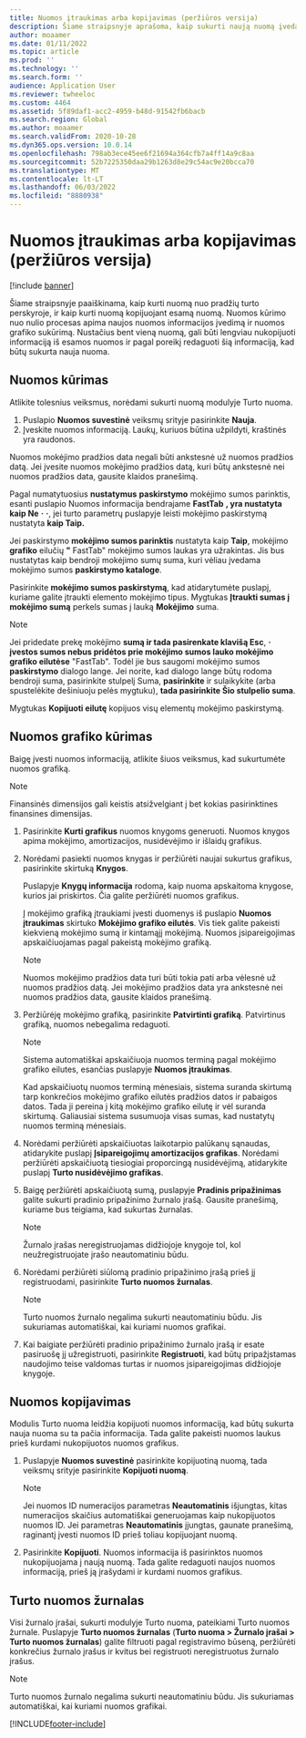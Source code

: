 ```yaml
---
title: Nuomos įtraukimas arba kopijavimas (peržiūros versija)
description: Šiame straipsnyje aprašoma, kaip sukurti naują nuomą įvedant informaciją apie ją turto operacijai arba kopijuojant informaciją iš esamos nuomos.
author: moaamer
ms.date: 01/11/2022
ms.topic: article
ms.prod: ''
ms.technology: ''
ms.search.form: ''
audience: Application User
ms.reviewer: twheeloc
ms.custom: 4464
ms.assetid: 5f89daf1-acc2-4959-b48d-91542fb6bacb
ms.search.region: Global
ms.author: moaamer
ms.search.validFrom: 2020-10-28
ms.dyn365.ops.version: 10.0.14
ms.openlocfilehash: 798ab3ece45ee6f21694a364cfb7a4ff14a9c8aa
ms.sourcegitcommit: 52b7225350daa29b1263d8e29c54ac9e20bcca70
ms.translationtype: MT
ms.contentlocale: lt-LT
ms.lasthandoff: 06/03/2022
ms.locfileid: "8880938"
---
```

# <a name="add-or-copy-leases-preview"></a>Nuomos įtraukimas arba kopijavimas (peržiūros versija)

[!include [banner](../includes/banner.md)]

Šiame straipsnyje paaiškinama, kaip kurti nuomą nuo pradžių turto perskyroje, ir kaip kurti nuomą kopijuojant esamą nuomą. Nuomos kūrimo nuo nulio procesas apima naujos nuomos informacijos įvedimą ir nuomos grafiko sukūrimą. Nustačius bent vieną nuomą, gali būti lengviau nukopijuoti informaciją iš esamos nuomos ir pagal poreikį redaguoti šią informaciją, kad būtų sukurta nauja nuoma.

## <a name="create-a-lease"></a>Nuomos kūrimas

Atlikite tolesnius veiksmus, norėdami sukurti nuomą modulyje Turto nuoma.

1. Puslapio **Nuomos suvestinė** veiksmų srityje pasirinkite **Nauja**.
2. Įveskite nuomos informaciją. Laukų, kuriuos būtina užpildyti, kraštinės yra raudonos.

Nuomos mokėjimo pradžios data negali būti ankstesnė už nuomos pradžios datą. Jei įvesite nuomos mokėjimo pradžios datą, kuri būtų ankstesnė nei nuomos pradžios data, gausite klaidos pranešimą.

Pagal numatytuosius **nustatymus** **paskirstymo** mokėjimo sumos parinktis, esanti puslapio Nuomos informacija bendrajame **FastTab** **, yra nustatyta kaip Ne** **·** **·**, jei turto parametrų puslapyje leisti mokėjimo paskirstymą nustatyta **kaip Taip.** 

Jei paskirstymo **mokėjimo sumos parinktis** nustatyta kaip **Taip**, mokėjimo **grafiko** eilučių **"** FastTab" mokėjimo sumos laukas yra užrakintas. Jis bus nustatytas kaip bendroji mokėjimo sumų suma, kuri vėliau įvedama mokėjimo sumos **paskirstymo kataloge**.

Pasirinkite **mokėjimo sumos paskirstymą**, kad atidarytumėte puslapį, kuriame galite įtraukti elemento mokėjimo tipus. Mygtukas **Įtraukti sumas į mokėjimo sumą** perkels sumas į lauką **Mokėjimo** suma.

> [!NOTE]
> Jei pridedate prekę mokėjimo **sumą ir tada pasirenkate klavišą Esc**, **·** **įvestos sumos nebus pridėtos prie mokėjimo sumos lauko mokėjimo grafiko eilutėse** "FastTab". Todėl jie bus saugomi mokėjimo sumos **paskirstymo** dialogo lange. Jei norite, kad dialogo lange būtų rodoma bendroji suma, pasirinkite stulpelį Suma, **pasirinkite** ir sulaikykite (arba spustelėkite dešiniuoju pelės mygtuku), **tada pasirinkite Šio stulpelio suma**. 

Mygtukas **Kopijuoti eilutę** kopijuos visų elementų mokėjimo paskirstymą.

## <a name="create-a-lease-schedule"></a>Nuomos grafiko kūrimas

Baigę įvesti nuomos informaciją, atlikite šiuos veiksmus, kad sukurtumėte nuomos grafiką.

> [!NOTE]
> Finansinės dimensijos gali keistis atsižvelgiant į bet kokias pasirinktines finansines dimensijas.

1. Pasirinkite **Kurti grafikus** nuomos knygoms generuoti. Nuomos knygos apima mokėjimo, amortizacijos, nusidėvėjimo ir išlaidų grafikus.
2. Norėdami pasiekti nuomos knygas ir peržiūrėti naujai sukurtus grafikus, pasirinkite skirtuką **Knygos**.

    Puslapyje **Knygų informacija** rodoma, kaip nuoma apskaitoma knygose, kurios jai priskirtos. Čia galite peržiūrėti nuomos grafikus.

    Į mokėjimo grafiką įtraukiami įvesti duomenys iš puslapio **Nuomos įtraukimas** skirtuko **Mokėjimo grafiko eilutės**. Vis tiek galite pakeisti kiekvieną mokėjimo sumą ir kintamąjį mokėjimą. Nuomos įsipareigojimas apskaičiuojamas pagal pakeistą mokėjimo grafiką.

    > [!NOTE]
    > Nuomos mokėjimo pradžios data turi būti tokia pati arba vėlesnė už nuomos pradžios datą. Jei mokėjimo pradžios data yra ankstesnė nei nuomos pradžios data, gausite klaidos pranešimą. 

4. Peržiūrėję mokėjimo grafiką, pasirinkite **Patvirtinti grafiką**. Patvirtinus grafiką, nuomos nebegalima redaguoti.

    > [!NOTE]
    > Sistema automatiškai apskaičiuoja nuomos terminą pagal mokėjimo grafiko eilutes, esančias puslapyje **Nuomos įtraukimas**.
    >
    > Kad apskaičiuotų nuomos terminą mėnesiais, sistema suranda skirtumą tarp konkrečios mokėjimo grafiko eilutės pradžios datos ir pabaigos datos. Tada ji pereina į kitą mokėjimo grafiko eilutę ir vėl suranda skirtumą. Galiausiai sistema susumuoja visas sumas, kad nustatytų nuomos terminą mėnesiais.

5. Norėdami peržiūrėti apskaičiuotas laikotarpio palūkanų sąnaudas, atidarykite puslapį **Įsipareigojimų amortizacijos grafikas**. Norėdami peržiūrėti apskaičiuotą tiesiogiai proporcingą nusidėvėjimą, atidarykite puslapį **Turto nusidėvėjimo grafikas**.
6. Baigę peržiūrėti apskaičiuotą sumą, puslapyje **Pradinis pripažinimas** galite sukurti pradinio pripažinimo žurnalo įrašą. Gausite pranešimą, kuriame bus teigiama, kad sukurtas žurnalas.

    > [!NOTE]
    > Žurnalo įrašas neregistruojamas didžiojoje knygoje tol, kol neužregistruojate įrašo neautomatiniu būdu.

7. Norėdami peržiūrėti siūlomą pradinio pripažinimo įrašą prieš jį registruodami, pasirinkite **Turto nuomos žurnalas**.

    > [!NOTE]
    > Turto nuomos žurnalo negalima sukurti neautomatiniu būdu. Jis sukuriamas automatiškai, kai kuriami nuomos grafikai.

8. Kai baigiate peržiūrėti pradinio pripažinimo žurnalo įrašą ir esate pasiruošę jį užregistruoti, pasirinkite **Registruoti**, kad būtų pripažįstamas naudojimo teise valdomas turtas ir nuomos įsipareigojimas didžiojoje knygoje.

## <a name="copy-a-lease"></a>Nuomos kopijavimas

Modulis Turto nuoma leidžia kopijuoti nuomos informaciją, kad būtų sukurta nauja nuoma su ta pačia informacija. Tada galite pakeisti nuomos laukus prieš kurdami nukopijuotos nuomos grafikus.

1. Puslapyje **Nuomos suvestinė** pasirinkite kopijuotiną nuomą, tada veiksmų srityje pasirinkite **Kopijuoti nuomą**.

    > [!NOTE]
    > Jei nuomos ID numeracijos parametras **Neautomatinis** išjungtas, kitas numeracijos skaičius automatiškai generuojamas kaip nukopijuotos nuomos ID. Jei parametras **Neautomatinis** įjungtas, gaunate pranešimą, raginantį įvesti nuomos ID prieš toliau kopijuojant nuomą.

2. Pasirinkite **Kopijuoti**. Nuomos informacija iš pasirinktos nuomos nukopijuojama į naują nuomą. Tada galite redaguoti naujos nuomos informaciją, prieš ją įrašydami ir kurdami nuomos grafikus.

## <a name="asset-leasing-journal"></a>Turto nuomos žurnalas

Visi žurnalo įrašai, sukurti modulyje Turto nuoma, pateikiami Turto nuomos žurnale. Puslapyje **Turto nuomos žurnalas** (**Turto nuoma \> Žurnalo įrašai \> Turto nuomos žurnalas**) galite filtruoti pagal registravimo būseną, peržiūrėti konkrečius žurnalo įrašus ir kvitus bei registruoti neregistruotus žurnalo įrašus.

> [!NOTE]
> Turto nuomos žurnalo negalima sukurti neautomatiniu būdu. Jis sukuriamas automatiškai, kai kuriami nuomos grafikai.


[!INCLUDE[footer-include](../../includes/footer-banner.md)]
